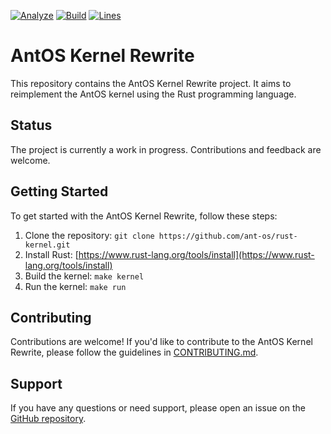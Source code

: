 [![Analyze](https://github.com/ant-os/rust-kernel/actions/workflows/rust-clippy.yml/badge.svg)](https://github.com/ant-os/rust-kernel/actions/workflows/rust-clippy.yml)
[![Build](https://github.com/ant-os/rust-kernel/actions/workflows/rust.yml/badge.svg)](https://github.com/ant-os/rust-kernel/actions/workflows/rust.yml)
[![Lines](https://tokei.rs/b1/github/ant-os/rust-kernel)](https://github.com/ant-os/rust-kernel)
# AntOS Kernel Rewrite

This repository contains the AntOS Kernel Rewrite project. It aims to reimplement the AntOS kernel using the Rust programming language.

## Status

The project is currently a work in progress. Contributions and feedback are welcome.

## Getting Started

To get started with the AntOS Kernel Rewrite, follow these steps:

1. Clone the repository: `git clone https://github.com/ant-os/rust-kernel.git`
2. Install Rust: [https://www.rust-lang.org/tools/install](https://www.rust-lang.org/tools/install)
3. Build the kernel: `make kernel`
4. Run the kernel: `make run`

## Contributing

Contributions are welcome! If you'd like to contribute to the AntOS Kernel Rewrite, please follow the guidelines in [CONTRIBUTING.md](CONTRIBUTING.md).

## Support

If you have any questions or need support, please open an issue on the [GitHub repository](https://github.com/ant-os/rust-kernel/issues).
